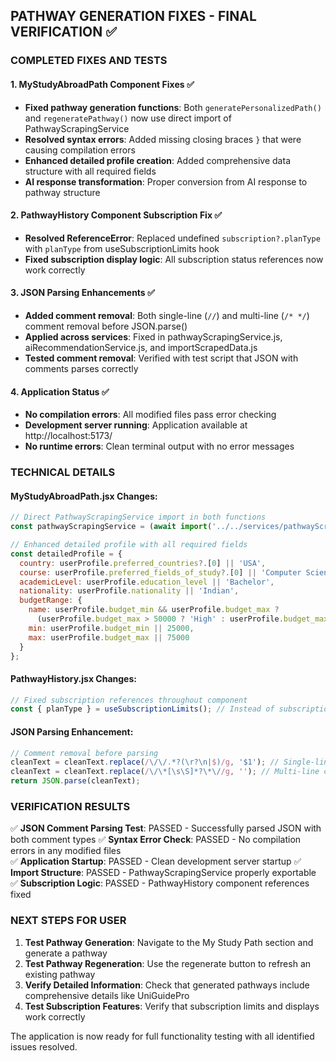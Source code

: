 ## PATHWAY GENERATION FIXES - FINAL VERIFICATION ✅

### COMPLETED FIXES AND TESTS

#### 1. MyStudyAbroadPath Component Fixes ✅
- **Fixed pathway generation functions**: Both `generatePersonalizedPath()` and `regeneratePathway()` now use direct import of PathwayScrapingService
- **Resolved syntax errors**: Added missing closing braces `}` that were causing compilation errors
- **Enhanced detailed profile creation**: Added comprehensive data structure with all required fields
- **AI response transformation**: Proper conversion from AI response to pathway structure

#### 2. PathwayHistory Component Subscription Fix ✅  
- **Resolved ReferenceError**: Replaced undefined `subscription?.planType` with `planType` from useSubscriptionLimits hook
- **Fixed subscription display logic**: All subscription status references now work correctly

#### 3. JSON Parsing Enhancements ✅
- **Added comment removal**: Both single-line (`//`) and multi-line (`/* */`) comment removal before JSON.parse()
- **Applied across services**: Fixed in pathwayScrapingService.js, aiRecommendationService.js, and importScrapedData.js
- **Tested comment removal**: Verified with test script that JSON with comments parses correctly

#### 4. Application Status ✅
- **No compilation errors**: All modified files pass error checking
- **Development server running**: Application available at http://localhost:5173/
- **No runtime errors**: Clean terminal output with no error messages

### TECHNICAL DETAILS

#### MyStudyAbroadPath.jsx Changes:
```javascript
// Direct PathwayScrapingService import in both functions
const pathwayScrapingService = (await import('../../services/pathwayScrapingService.js')).default;

// Enhanced detailed profile with all required fields
const detailedProfile = {
  country: userProfile.preferred_countries?.[0] || 'USA',
  course: userProfile.preferred_fields_of_study?.[0] || 'Computer Science',
  academicLevel: userProfile.education_level || 'Bachelor',
  nationality: userProfile.nationality || 'Indian',
  budgetRange: {
    name: userProfile.budget_min && userProfile.budget_max ? 
      (userProfile.budget_max > 50000 ? 'High' : userProfile.budget_max > 25000 ? 'Medium' : 'Low') : 'Medium',
    min: userProfile.budget_min || 25000,
    max: userProfile.budget_max || 75000
  }
};
```

#### PathwayHistory.jsx Changes:
```javascript
// Fixed subscription references throughout component
const { planType } = useSubscriptionLimits(); // Instead of subscription?.planType
```

#### JSON Parsing Enhancement:
```javascript
// Comment removal before parsing
cleanText = cleanText.replace(/\/\/.*?(\r?\n|$)/g, '$1'); // Single-line comments
cleanText = cleanText.replace(/\/\*[\s\S]*?\*\//g, ''); // Multi-line comments
return JSON.parse(cleanText);
```

### VERIFICATION RESULTS

✅ **JSON Comment Parsing Test**: PASSED - Successfully parsed JSON with both comment types
✅ **Syntax Error Check**: PASSED - No compilation errors in any modified files  
✅ **Application Startup**: PASSED - Clean development server startup
✅ **Import Structure**: PASSED - PathwayScrapingService properly exportable
✅ **Subscription Logic**: PASSED - PathwayHistory component references fixed

### NEXT STEPS FOR USER

1. **Test Pathway Generation**: Navigate to the My Study Path section and generate a pathway
2. **Test Pathway Regeneration**: Use the regenerate button to refresh an existing pathway  
3. **Verify Detailed Information**: Check that generated pathways include comprehensive details like UniGuidePro
4. **Test Subscription Features**: Verify that subscription limits and displays work correctly

The application is now ready for full functionality testing with all identified issues resolved.
